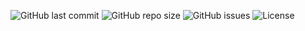 ![GitHub last commit](https://img.shields.io/github/last-commit/SarahBahary/Student-Score-Prediction)
![GitHub repo size](https://img.shields.io/github/repo-size/SarahBahary/Student-Score-Prediction)
![GitHub issues](https://img.shields.io/github/issues/SarahBahary/Student-Score-Prediction)
![License](https://img.shields.io/github/license/SarahBahary/Student-Score-Prediction)
